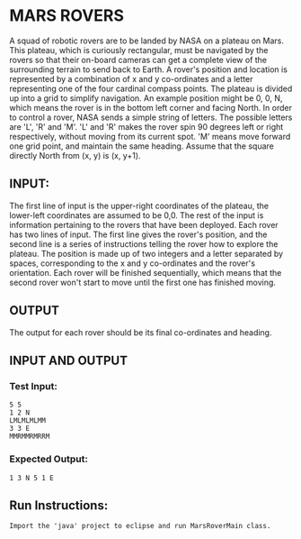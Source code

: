 # MARS ROVERS
A squad of robotic rovers are to be landed by NASA on a plateau on Mars.
This plateau, which is curiously rectangular, must be navigated by the
rovers so that their on-board cameras can get a complete view of the
surrounding terrain to send back to Earth.
A rover's position and location is represented by a combination of x and y
co-ordinates and a letter representing one of the four cardinal compass
points. The plateau is divided up into a grid to simplify navigation. An
example position might be 0, 0, N, which means the rover is in the bottom
left corner and facing North.
In order to control a rover, NASA sends a simple string of letters. The
possible letters are 'L', 'R' and 'M'. 'L' and 'R' makes the rover spin 90
degrees left or right respectively, without moving from its current spot.
'M' means move forward one grid point, and maintain the same heading.
Assume that the square directly North from (x, y) is (x, y+1).
## INPUT:
The first line of input is the upper-right coordinates of the plateau, the
lower-left coordinates are assumed to be 0,0.
The rest of the input is information pertaining to the rovers that have
been deployed. Each rover has two lines of input. The first line gives the
rover's position, and the second line is a series of instructions telling
the rover how to explore the plateau.
The position is made up of two integers and a letter separated by spaces,
corresponding to the x and y co-ordinates and the rover's orientation.
Each rover will be finished sequentially, which means that the second rover
won't start to move until the first one has finished moving.
## OUTPUT
The output for each rover should be its final co-ordinates and heading.

## INPUT AND OUTPUT

### Test Input:
```
5 5
1 2 N
LMLMLMLMM
3 3 E
MMRMMRMRRM
```

### Expected Output: 
```
1 3 N 5 1 E
```

## Run Instructions: 
```
Import the 'java' project to eclipse and run MarsRoverMain class.
```


